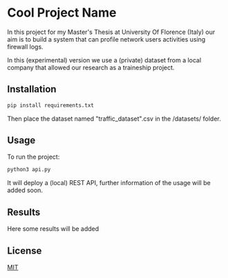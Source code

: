 # Cool Project Name 

In this project for my Master's Thesis at University Of Florence (Italy) our aim is to build a system that can profile network users activities using firewall logs.

In this (experimental) version we use a (private) dataset from a local company that allowed our research as a traineship project.

## Installation

```bash
pip install requirements.txt
```
Then place the dataset named "traffic_dataset".csv in the /datasets/ folder.



## Usage

To run the project:

```bash
python3 api.py
```
It will deploy a (local) REST API,  further information of the usage will be added soon.


## Results
Here some results will be added


## License
[MIT](https://choosealicense.com/licenses/mit/)
